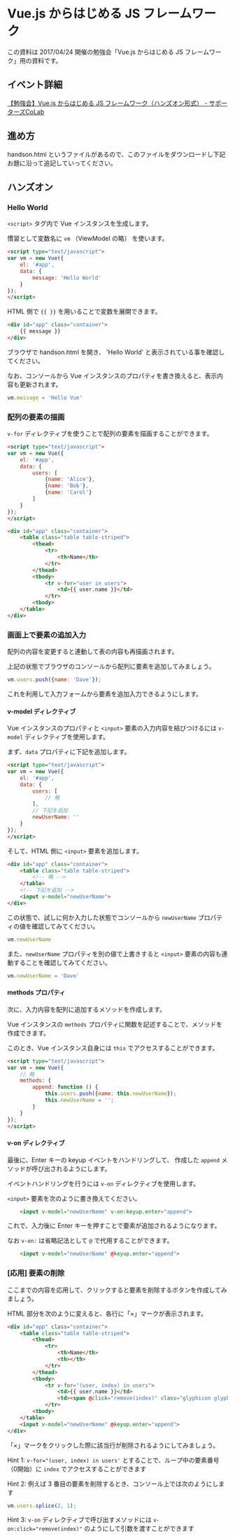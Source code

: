 # Vue.js からはじめる JS フレームワーク

この資料は 2017/04/24 開催の勉強会「Vue.js からはじめる JS フレームワーク」用の資料です。


## イベント詳細

[【勉強会】Vue.js からはじめる JS フレームワーク（ハンズオン形式） - サポーターズCoLab](https://supporterzcolab.com/event/8/)


## 進め方

handson.html というファイルがあるので、このファイルをダウンロードし下記お題に沿って追記していってください。

## ハンズオン

### Hello World

`<script>` タグ内で Vue インスタンスを生成します。

慣習として変数名に `vm` （ViewModel の略） を使います。

```html
<script type="text/javascript">
var vm = new Vue({
    el: '#app',
    data: {
        message: 'Hello World'
    }
});
</script>
```

HTML 側で `{{ }}` を用いることで変数を展開できます。

```html
<div id="app" class="container">
    {{ message }}
</div>
```

ブラウザで handson.html を開き、 'Hello World' と表示されている事を確認してください。

なお、コンソールから Vue インスタンスのプロパティを書き換えると、表示内容も更新されます。

```js
vm.message = 'Hello Vue'
```

### 配列の要素の描画

`v-for` ディレクティブを使うことで配列の要素を描画することができます。

```html
<script type="text/javascript">
var vm = new Vue({
    el: '#app',
    data: {
        users: [
            {name: 'Alice'},
            {name: 'Bob'},
            {name: 'Carol'}
        ]
    }
});
</script>
```

```html
<div id="app" class="container">
    <table class="table table-striped">
        <thead>
            <tr>
                <th>Name</th>
            </tr>
        </thead>
        <tbody>
            <tr v-for="user in users">
                <td>{{ user.name }}</td>
            </tr>
        <tbody>
    </table>
</div>
```

### 画面上で要素の追加入力

配列の内容を変更すると連動して表の内容も再描画されます。

上記の状態でブラウザのコンソールから配列に要素を追加してみましょう。

```js
vm.users.push({name: 'Dave'});
```

これを利用して入力フォームから要素を追加入力できるようにします。

#### v-model ディレクティブ

Vue インスタンスのプロパティと `<input>` 要素の入力内容を結びつけるには `v-model` ディレクティブを使用します。

まず、`data` プロパティに下記を追加します。

```html
<script type="text/javascript">
var vm = new Vue({
    el: '#app',
    data: {
        users: [
            // 略
        ],
        // 下記を追加
        newUserName: ''
    }
});
</script>
```

そして、HTML 側に `<input>` 要素を追加します。

```html
<div id="app" class="container">
    <table class="table table-striped">
        <!-- 略 -->
    </table>
    <!-- 下記を追加 -->
    <input v-model="newUserName">
</div>
```

この状態で、試しに何か入力した状態でコンソールから `newUserName` プロパティの値を確認してみてください。

```js
vm.newUserName
```

また、`newUserName` プロパティを別の値で上書きすると `<input>` 要素の内容も連動することを確認してみてください。

```js
vm.newUserName = 'Dave'
```

#### methods プロパティ

次に、入力内容を配列に追加するメソッドを作成します。

Vue インスタンスの `methods` プロパティに関数を記述することで、メソッドを作成できます。

このとき、Vue インスタンス自身には `this` でアクセスすることができます。

```html
<script type="text/javascript">
var vm = new Vue({
    // 略
    methods: {
        append: function () {
            this.users.push({name: this.newUserName});
            this.newUserName = '';
        }
    }
});
</script>
```

#### v-on ディレクティブ

最後に、Enter キーの keyup イベントをハンドリングして、 作成した `append` メソッドが呼び出されるようにします。

イベントハンドリングを行うには `v-on` ディレクティブを使用します。

`<input>` 要素を次のように書き換えてください。

```html
    <input v-model="newUserName" v-on:keyup.enter="append">
```

これで、入力後に Enter キーを押すことで要素が追加されるようになります。

なお `v-on:` は省略記法として `@` で代用することができます。

```html
    <input v-model="newUserName" @keyup.enter="append">
```

### [応用] 要素の削除

ここまでの内容を応用して、クリックすると要素を削除するボタンを作成してみましょう。

HTML 部分を次のように変えると、各行に「×」マークが表示されます。

```html
<div id="app" class="container">
    <table class="table table-striped">
        <thead>
            <tr>
                <th>Name</th>
                <th></th>
            </tr>
        </thead>
        <tbody>
            <tr v-for="(user, index) in users">
                <td>{{ user.name }}</td>
                <td><span @click="remove(index)" class="glyphicon glyphicon-remove"></span></td>
            </tr>
        <tbody>
    </table>
    <input v-model="newUserName" @keyup.enter="append">
</div>
```

「×」マークをクリックした際に該当行が削除されるようにしてみましょう。


Hint 1: `v-for="(user, index) in users'` とすることで、ループ中の要素番号（0開始）に `index` でアクセスすることができます

Hint 2: 例えば 3 番目の要素を削除するとき、コンソール上では次のようにします

```js
vm.users.splice(2, 1);
```

Hint 3: `v-on` ディレクティブで呼び出すメソッドには `v-on:click="remove(index)"` のようにして引数を渡すことができます
